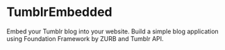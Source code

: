 TumblrEmbedded
==============

Embed your Tumblr blog into your website. Build a simple blog application using Foundation Framework by ZURB and Tumblr API.
